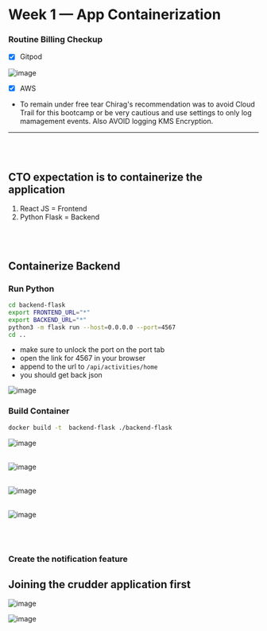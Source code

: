 # Week 1 — App Containerization


### Routine Billing Checkup

- [x] Gitpod



![image](https://user-images.githubusercontent.com/125198688/221349910-977c02df-cff6-4940-b262-0eb37a3b31f0.png)


- [x] AWS
* To remain under free tear Chirag's recommendation was to avoid Cloud Trail for this bootcamp or be very cautious and use settings to only log mamagement events. Also AVOID logging KMS Encryption.
******************************************************************

<br/>
<br/>

## CTO expectation is to containerize the application
1. React JS = Frontend
2. Python Flask = Backend

<br/>
<br/>

## Containerize Backend

### Run Python
```sh
cd backend-flask
export FRONTEND_URL="*"
export BACKEND_URL="*"
python3 -m flask run --host=0.0.0.0 --port=4567
cd ..
```

- make sure to unlock the port on the port tab
- open the link for 4567 in your browser
- append to the url to `/api/activities/home`
- you should get back json


![image](https://user-images.githubusercontent.com/125198688/219881172-c4cd3341-258e-4eba-a545-cc622963c932.png)

### Build Container

```sh
docker build -t  backend-flask ./backend-flask
```


![image](https://user-images.githubusercontent.com/125198688/219881638-75f2a70b-c36a-43c1-896e-61bdbd7dc21d.png)
<br/>
<br/>

![image](https://user-images.githubusercontent.com/125198688/219881658-90f0654b-d0a4-4dd1-acce-b4ca4441b7ce.png)
<br/>
<br/>

![image](https://user-images.githubusercontent.com/125198688/219881813-61b32281-f14a-4208-bdc7-2fa50dd5d1fa.png)
<br/>
<br/>

![image](https://user-images.githubusercontent.com/125198688/221353143-578caa75-3740-425f-ad34-600b28ff613d.png)

<br/>
<br/>

### Create the notification feature

## Joining the crudder application first

![image](https://user-images.githubusercontent.com/125198688/221366591-76f99aaa-4284-407b-8db7-8fd4c1bbf933.png)

![image](https://user-images.githubusercontent.com/125198688/221366676-95acc1aa-ef55-4ac7-8016-13f9b9a15c06.png)
